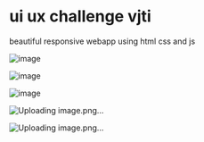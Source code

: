 # ui ux challenge vjti
beautiful responsive webapp using html css and js


![image](https://user-images.githubusercontent.com/85858942/154407763-6b8f8400-2487-4fa2-ba85-aceb8c6dd22f.png)

![image](https://user-images.githubusercontent.com/85858942/154407827-763d1a07-4ed2-43db-809e-732cfdead7a9.png)

![image](https://user-images.githubusercontent.com/85858942/154407876-f05f6406-384b-46e8-b864-980322336150.png)

![Uploading image.png…]()

![Uploading image.png…]()
